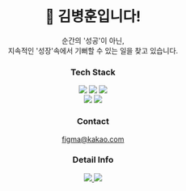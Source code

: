 <h1 align="center">👋 김병훈입니다!</h1>

<div align="center">
  순간의 '성공'이 아닌,
  <br/>
  지속적인 '성장'속에서 기뻐할 수 있는 일을 찾고 있습니다.
</div>

<h3 align="center">Tech Stack</h3>

<div align="center">
  <img src="https://img.shields.io/badge/Python-3766AB?style=flat-square&logo=Python&logoColor=white"/>
  <img src="https://img.shields.io/badge/JavaScript-f7df1e?style=flat-square&logo=JavaScript&logoColor=black"/>
  <img src="https://img.shields.io/badge/TypeScript-007acc?style=flat-square&logo=TypeScript&logoColor=white"/>
  <br/>
  <img src="https://img.shields.io/badge/vue.js-4FC08D?style=flat-square&logo=vue.js&logoColor=black"/>
  <img src="https://img.shields.io/badge/Django-092E20?style=flat-square&logo=Django&logoColor=white"/>
</div>


<h3 align="center">Contact</h3>
<div align="center">
  <div>
    <a href="mailto:figma@kakao.com">
      figma@kakao.com
    </a>
  </div>
</div>


<h3 align="center">Detail Info</h3>
<div align="center">
  <a href="https://www.notion.so/binitiger/5b201fcb6af2433c9e39206c30262449" target="_blank" rel="noopener noreferer nofollow">
     <img src="https://img.shields.io/badge/notion-9B9A97?style=flat-square&logo=notion&logoColor=white"/>
  </a>
  <a href="https://www.instagram.com/kim.gam.ja/" target="_blank" rel="noopener noreferer nofollow">
    <img src="https://img.shields.io/badge/instagram-E4405F?style=flat-square&logo=instagram&logoColor=white"/>
  </a>
</div>

